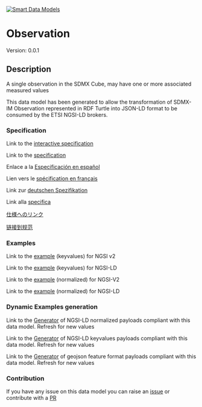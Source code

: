 [![Smart Data Models](https://smartdatamodels.org/wp-content/uploads/2022/01/SmartDataModels_logo.png "Logo")](https://smartdatamodels.org)
# Observation
Version: 0.0.1

## Description 

A single observation in the SDMX Cube, may have one or more associated measured values

This data model has been generated to allow the transformation of SDMX-IM Observation represented in RDF Turtle into JSON-LD format to be consumed by the ETSI NGSI-LD brokers.
### Specification

Link to the [interactive specification](https://swagger.lab.fiware.org/?url=https://smart-data-models.github.io/dataModel.SDMX/Observation/swagger.yaml)

Link to the [specification](https://github.com/smart-data-models/dataModel.SDMX/blob/master/Observation/doc/spec.md)

Enlace a la [Especificación en español](https://github.com/smart-data-models/dataModel.SDMX/blob/master/Observation/doc/spec_ES.md)

Lien vers le [spécification en français](https://github.com/smart-data-models/dataModel.SDMX/blob/master/Observation/doc/spec_FR.md)

Link zur [deutschen Spezifikation](https://github.com/smart-data-models/dataModel.SDMX/blob/master/Observation/doc/spec_DE.md)

Link alla [specifica](https://github.com/smart-data-models/dataModel.SDMX/blob/master/Observation/doc/spec_IT.md)

[仕様へのリンク](https://github.com/smart-data-models/dataModel.SDMX/blob/master/Observation/doc/spec_JA.md)

[链接到规范](https://github.com/smart-data-models/dataModel.SDMX/blob/master/Observation/doc/spec_ZH.md)
### Examples

Link to the [example](https://smart-data-models.github.io/dataModel.SDMX/Observation/examples/example.json) (keyvalues) for NGSI v2

Link to the [example](https://smart-data-models.github.io/dataModel.SDMX/Observation/examples/example.jsonld) (keyvalues) for NGSI-LD

Link to the [example](https://smart-data-models.github.io/dataModel.SDMX/Observation/examples/example-normalized.json) (normalized) for NGSI-V2

Link to the [example](https://smart-data-models.github.io/dataModel.SDMX/Observation/examples/example-normalized.jsonld) (normalized) for NGSI-LD
### Dynamic Examples generation

Link to the [Generator](https://smartdatamodels.org/extra/ngsi-ld_generator.php?schemaUrl=https://raw.githubusercontent.com/smart-data-models/dataModel.SDMX/master/Observation/schema.json&email=info@smartdatamodels.org) of NGSI-LD normalized payloads compliant with this data model. Refresh for new values

Link to the [Generator](https://smartdatamodels.org/extra/ngsi-ld_generator_keyvalues.php?schemaUrl=https://raw.githubusercontent.com/smart-data-models/dataModel.SDMX/master/Observation/schema.json&email=info@smartdatamodels.org) of NGSI-LD keyvalues payloads compliant with this data model. Refresh for new values

Link to the [Generator](https://smartdatamodels.org/extra/geojson_features_generator.php?schemaUrl=https://raw.githubusercontent.com/smart-data-models/dataModel.SDMX/master/Observation/schema.json&email=info@smartdatamodels.org) of geojson feature format payloads compliant with this data model. Refresh for new values
### Contribution

 If you have any issue on this data model you can raise an [issue](https://github.com/smart-data-models/dataModel.SDMX/issues)  or contribute with a [PR](https://github.com/smart-data-models/dataModel.SDMX/pulls)